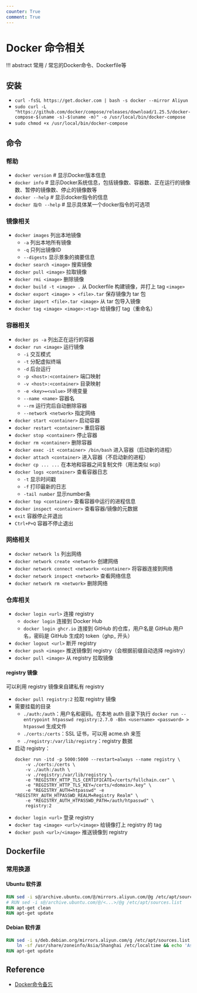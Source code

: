 ```yaml
---
counter: True
comment: True
---
```



# Docker 命令相关

!!! abstract
    常用 / 常忘的Docker命令、Dockerfile等

## 安装

- `curl -fsSL https://get.docker.com | bash -s docker --mirror Aliyun`
- `sudo curl -L "https://github.com/docker/compose/releases/download/1.25.5/docker-compose-$(uname -s)-$(uname -m)" -o /usr/local/bin/docker-compose`
- `sudo chmod +x /usr/local/bin/docker-compose`

## 命令

### 帮助

- `docker version` # 显示Docker版本信息
- `docker info` # 显示Docker系统信息，包括镜像数、容器数、正在运行的镜像数、暂停的镜像数、停止的镜像数等
- `docker --help` # 显示docker指令的信息
- `docker 指令 --help` # 显示具体某一个docker指令的可选项

### 镜像相关

- `docker images` 列出本地镜像
    - `-a` 列出本地所有镜像
    - `-q` 只列出镜像ID
    - `--digests` 显示景象的摘要信息
- `docker search <image>` 搜索镜像
- `docker pull <image>` 拉取镜像
- `docker rmi <image>` 删除镜像
- `docker build -t <image> .` 从 Dockerfile 构建镜像，并打上 tag `<image>`
- `docker export <image> > <file>.tar` 保存镜像为 tar 包
- `docker import <file>.tar <image>` 从 tar 包导入镜像
- `docker tag <image> <image>:<tag>` 给镜像打 tag（重命名）

### 容器相关

- `docker ps -a` 列出正在运行的容器
- `docker run <image>` 运行镜像
    - `-i` 交互模式
    - `-t` 分配虚拟终端
    - `-d` 后台运行
    - `-p <host>:<container>` 端口映射
    - `-v <host>:<container>` 目录映射
    - `-e <key>=<value>` 环境变量
    - `--name <name>` 容器名
    - `--rm` 运行完后自动删除容器
    - `--network <network>` 指定网络
- `docker start <container>` 启动容器
- `docker restart <container>` 重启容器
- `docker stop <container>` 停止容器
- `docker rm <container>` 删除容器
- `docker exec -it <container> /bin/bash` 进入容器（启动新的进程）
- `docker attach <container>` 进入容器（不启动新的进程）
- `docker cp ... ...` 在本地和容器之间复制文件（用法类似 scp）
- `docker logs <container>` 查看容器日志
    - `-t` 显示时间戳
    - `-f` 打印最新的日志
    - `-tail number` 显示number条
- `docker top <container>` 查看容器中运行的进程信息
- `docker inspect <container>` 查看容器/镜像的元数据
- `exit` 容器停止并退出
- `Ctrl+P+Q` 容器不停止退出

### 网络相关

- `docker network ls` 列出网络
- `docker network create <network>` 创建网络
- `docker network connect <network> <container>` 将容器连接到网络
- `docker network inspect <network>` 查看网络信息
- `docker network rm <network>` 删除网络

### 仓库相关

- `docker login <url>` 连接 registry
    - `docker login` 连接到 Docker Hub
    - `docker login ghcr.io` 连接到 GitHub 的仓库，用户名是 GitHub 用户名，密码是 GitHub 生成的 token（ghp_ 开头）
- `docker logout <url>` 断开 registry
- `docker push <image>` 推送镜像到 registry（会根据前缀自动选择 registry）
- `docker pull <image>` 从 registry 拉取镜像

#### registry 镜像
可以利用 registry 镜像来自建私有 registry

- `docker pull registry:2` 拉取 registry 镜像
- 需要挂载的目录
    - `./auth:/auth`：用户名和密码。在本地 auth 目录下执行 `docker run --entrypoint htpasswd registry:2.7.0 -Bbn <username> <password> > htpasswd` 生成文件
    - `./certs:/certs`：SSL 证书，可以用 acme.sh 来签
    - `./registry:/var/lib/registry`：registry 数据
- 启动 registry：
    ```shell
    docker run -itd -p 5000:5000 --restart=always --name registry \
		-v ./certs:/certs \
		-v ./auth:/auth \
		-v ./registry:/var/lib/registry \
		-e "REGISTRY_HTTP_TLS_CERTIFICATE=/certs/fullchain.cer" \
		-e "REGISTRY_HTTP_TLS_KEY=/certs/<domain>.key" \
		-e "REGISTRY_AUTH=htpasswd" -e "REGISTRY_AUTH_HTPASSWD_REALM=Registry Realm" \
        -e "REGISTRY_AUTH_HTPASSWD_PATH=/auth/htpasswd" \
        registry:2
    ```
- `docker login <url>` 登录 registry
- `docker tag <image> <url>/<image>` 给镜像打上 registry 的 tag
- `docker push <url>/<image>` 推送镜像到 registry

## Dockerfile

### 常用换源

#### Ubuntu 软件源
```dockerfile
RUN sed -i s@/archive.ubuntu.com/@/mirrors.aliyun.com/@g /etc/apt/sources.list
# RUN sed -i s@/archive.ubuntu.com/@/<...>/@g /etc/apt/sources.list
RUN apt-get clean
RUN apt-get update
```

#### Debian 软件源
```dockerfile
RUN sed -i s/deb.debian.org/mirrors.aliyun.com/g /etc/apt/sources.list && \
    ln -sf /usr/share/zoneinfo/Asia/Shanghai /etc/localtime && echo 'Asia/Shanghai' >/etc/timezone
RUN apt-get update
```

## Reference


- [Docker命令备忘](https://note.tonycrane.cc/cs/tools/docker/)
